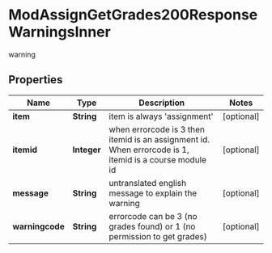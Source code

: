 

# ModAssignGetGrades200ResponseWarningsInner

warning

## Properties

| Name | Type | Description | Notes |
|------------ | ------------- | ------------- | -------------|
|**item** | **String** | item is always &#39;assignment&#39; |  [optional] |
|**itemid** | **Integer** | when errorcode is 3 then itemid is an assignment id. When errorcode is 1, itemid is a course module id |  [optional] |
|**message** | **String** | untranslated english message to explain the warning |  [optional] |
|**warningcode** | **String** | errorcode can be 3 (no grades found) or 1 (no permission to get grades) |  [optional] |




